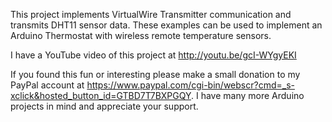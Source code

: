 This project implements VirtualWire Transmitter communication and transmits DHT11 sensor data. These examples can be used to implement an Arduino Thermostat with wireless remote temperature sensors.

I have a YouTube video of this project at http://youtu.be/gcI-WYgyEKI

If you found this fun or interesting please make a small donation to my PayPal account at https://www.paypal.com/cgi-bin/webscr?cmd=_s-xclick&hosted_button_id=GTBD7T7BXPGQY. I have many more Arduino projects in mind and appreciate your support.